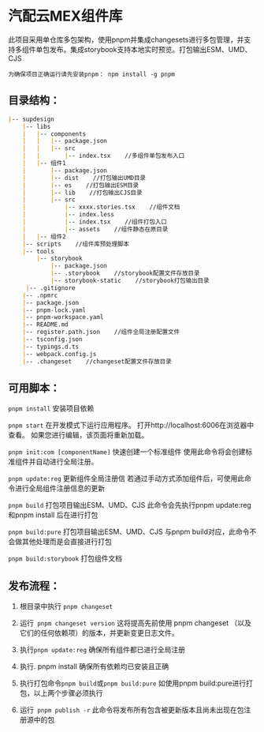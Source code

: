 # 汽配云MEX组件库

此项目采用单仓库多包架构，使用pnpm并集成changesets进行多包管理，并支持多组件单包发布。集成storybook支持本地实时预览。打包输出ESM、UMD、CJS

`为确保项目正确运行请先安装pnpm：
npm install -g pnpm`

## 目录结构：
```markdown
|-- supdesign
    |-- libs
    |   |-- components  
    |   |   |-- package.json
    |   |   |-- src
    |   |       |-- index.tsx    //多组件单包发布入口
    |   |-- 组件1
    |       |-- package.json
    |       |-- dist    //打包输出UMD目录
    |       |-- es    //打包输出ESM目录
    |       |-- lib    //打包输出CJS目录
    |       |-- src
    |           |-- xxxx.stories.tsx    //组件文档
    |           |-- index.less
    |           |-- index.tsx    //组件打包入口
    |           |-- assets    //组件静态在原目录
    |   |-- 组件2
    |-- scripts    //组件库预处理脚本
    |-- tools
        |-- storybook
            |-- package.json
            |-- .storybook    //storybook配置文件存放目录
            |-- storybook-static    //storybook打包输出目录
     |-- .gitignore
    |-- .npmrc
    |-- package.json
    |-- pnpm-lock.yaml
    |-- pnpm-workspace.yaml
    |-- README.md
    |-- register.path.json    //组件全局注册配置文件
    |-- tsconfig.json
    |-- typings.d.ts
    |-- webpack.config.js
    |-- .changeset    //changeset配置文件存放目录
```

## 可用脚本：

`pnpm install`
安装项目依赖

`pnpm start`
在开发模式下运行应用程序。
打开http://localhost:6006在浏览器中查看。
如果您进行编辑，该页面将重新加载。

`pnpm init:com [componentName]`
快速创建一个标准组件
使用此命令将会创建标准组件并自动进行全局注册。

`pnpm update:reg`
更新组件全局注册信
若通过手动方式添加组件后，可使用此命令进行全局组件注册信息的更新

`pnpm build`
打包项目输出ESM、UMD、CJS
此命令会先执行pnpm update:reg和pnpm install 后在进行打包

`pnpm build:pure`
打包项目输出ESM、UMD、CJS
与pnpm build对应，此命令不会做其他处理而是会直接进行打包

`pnpm build:storybook`
打包组件文档

## 发布流程：

1. 根目录中执行 `pnpm changeset`

1. 运行` pnpm changeset version` 
这将提高先前使用 pnpm changeset （以及它们的任何依赖项）的版本，并更新变更日志文件。

1. 执行`pnpm update:reg`
确保所有组件都已进行全局注册

1. 执行. pnpm install
确保所有依赖均已安装且正确

1. 执行打包命令`pnpm build`或`pnpm build:pure`
如使用pnpm build:pure进行打包，以上两个步骤必须执行

1. 运行` pnpm publish -r`
此命令将发布所有包含被更新版本且尚未出现在包注册源中的包




